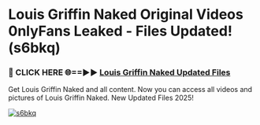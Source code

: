 # Louis Griffin Naked Original Videos 0nlyFans Leaked - Files Updated! (s6bkq)

<h3>🔴 CLICK HERE 🌐==►► <a href="https://tinyurl.com/up5wt9bj" rel="nofollow">Louis Griffin Naked Updated Files</a></h3>

Get Louis Griffin Naked and all content. Now you can access all videos and pictures of Louis Griffin Naked. New Updated Files 2025!

[![s6bkq](https://i.imgur.com/ABiUzMV.gif)](https://tinyurl.com/up5wt9bj)
